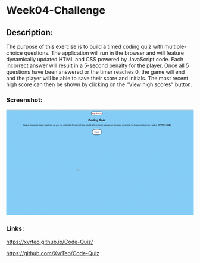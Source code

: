 # Week04-Challenge

## Description:

The purpose of this exercise is to build a timed coding quiz with multiple-choice questions. The application will run in the browser and will feature dynamically updated HTML and CSS powered by JavaScript code. Each incorrect answer will result in a 5-second penalty for the player. Once all 5 questions have been answered or the timer reaches 0, the game will end and the player will be able to save their score and initials. The most recent high score can then be shown by clicking on the "View high scores" button.

### Screenshot:

![Deployed Website](animation.gif)

### Links:

https://xvrteo.github.io/Code-Quiz/

https://github.com/XvrTeo/Code-Quiz
